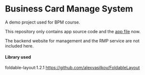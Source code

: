 
Business Card Manage System
==============

A demo project used for BPM course.

This repository only contains app source code and the [app file](./app) now.

The backend website for management and the RMP service are not included here.

#### Library used ####

foldable-layout:1.2.1
https://github.com/alexvasilkov/FoldableLayout



